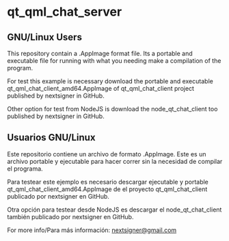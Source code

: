 # qt_qml_chat_server

## GNU/Linux Users 
This repository contain a .AppImage format file. Its a portable and executable file for running with what you needing make a compilation of the program.

For test this example is necessary download the portable and executable qt_qml_chat_client_amd64.AppImage of qt_qml_chat_client project published by nextsigner in GitHub.

Other option for test from NodeJS is download the node_qt_chat_client too published by nextsigner in GitHub.


## Usuarios GNU/Linux
Este repositorio contiene un archivo de formato .AppImage. Este es un archivo portable y ejecutable para hacer correr sin la necesidad de compilar el programa.

Para testear este ejemplo es necesario descargar ejecutable y portable qt_qml_chat_client_amd64.AppImage de el proyecto qt_qml_chat_client publicado por nextsigner en GitHub.

Otra opción para testear desde NodeJS es descargar el node_qt_chat_client también publicado por nextsigner en GitHub. 

For more info/Para más información: nextsigner@gmail.com
